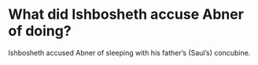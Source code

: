 # What did Ishbosheth accuse Abner of doing?

Ishbosheth accused Abner of sleeping with his father’s (Saul’s) concubine.
